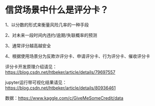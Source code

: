 # 信贷场景中什么是评分卡？

  1、以分数的形式来衡量风险几率的一种手段
  
  2、对未来一段时间内违约/逾期/失联概率的预测
  
  3、通常评分越高越安全
  
  4、根据使用场景分为反欺诈评分卡、申请评分卡、行为评分卡、催收评分卡

  评分卡开发原理介绍请见：https://blog.csdn.net/htbeker/article/details/79697557
  
  jupyter运行带可视化结果请见：https://blog.csdn.net/htbeker/article/details/80936461
  
  数据：https://www.kaggle.com/c/GiveMeSomeCredit/data
